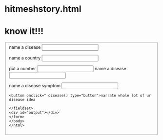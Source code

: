 # hitmeshstory.html















<!doctype html>
<html lang="en-US">
<head>
<meta charset="UTF-8">
<title>hitmeshstory.html</title>
<script type="text/javascript"src="hitmeshstory.js">
</script>
  <body>
    <h1 align="centre">know it!!!</h1>
    <form action="">
      <fieldset>
        <label for="txtdisease">name a disease</label>
        <input type="text" id="txtdisease"/>

<label for="txtcountry">name a country</label>
        <input type="text" id="txtcountry"/>

<label for="charnumber">put a number</label>
        <input type="character" id="charnumber"/>
        <label for="txtdisease">name a disease</label>
        <input type="text" id="txtdisease"/>

<label for="txtdiseasesymptom">name a disease symptom</label>
        <input type="text" id="txtdiseasesymptom"/>









 



    <button onclick=" disease() type="button">narrate whole lot of ur disease idea
</button>


    </fieldset>
    <div id="output"></div>
    </form>
    </body>
    </html>


